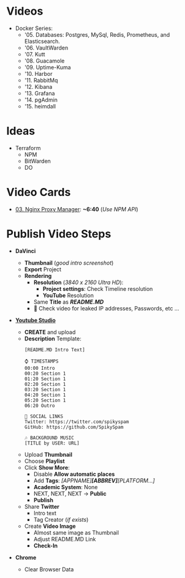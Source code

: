 # Videos

 - Docker Series:
    - '05. Databases: Postgres, MySql, Redis, Prometheus, and Elasticsearch.
    - '06. VaultWarden
    - '07. Kutt
    - '08. Guacamole
    - '09. Uptime-Kuma
    - '10. Harbor
    - '11. RabbitMq
    - '12. Kibana
    - '13. Grafana
    - '14. pgAdmin
    - '15. heimdall

# Ideas

- Terraform
  - NPM
  - BitWarden
  - DO

# Video Cards
- [03. Nginx Proxy Manager](https://youtu.be/CsO7Y5NKnYo): **~6:40** (*Use NPM API*)

# Publish Video Steps

- **DaVinci**
  - **Thumbnail** (*good intro screenshot*)
  - **Export** Project 
  - **Rendering**
    - **Resolution** (*3840 x 2160 Ultra HD*):
      - **Project settings**: Check Timeline resolution
      - **YouTube** Resolution
    - Same **Title** as ***README.MD***
    - 🤣 Check video for leaked IP addresses, Passwords, etc ...
- [**Youtube Studio**](https://studio.youtube.com/channel/UCrE22s0wR1S6C5JMxHHHAFQ)
  - **CREATE** and upload
  - **Description** Template:
    ```
    [README.MD Intro Text]

    ⌚ TIMESTAMPS
    00:00 Intro
    00:20 Section 1
    01:20 Section 1
    02:20 Section 1
    03:20 Section 1
    04:20 Section 1
    05:20 Section 1
    06:20 Outro

    🔗 SOCIAL LINKS
    Twitter: https://twitter.com/spikyspam
    GitHub: https://github.com/SpikySpam

    🎶 BACKGROUND MUSIC
    [TITLE by USER: URL]
    ```
  - Upload **Thumbnail**
  - Choose **Playlist**
  - Click **Show More**:
    - Disable **Allow automatic places**
    - Add **Tags**: *[APPNAME]**[ABBREV]**[PLATFORM...]*
    - **Academic System**: None
    - NEXT, NEXT, NEXT -> **Public**
    - **Publish**
  - Share **Twitter**
    - Intro text
    - Tag Creator (*if exists*)
  - Create **Video Image**
    - Almost same image as Thumbnail
    - Adjust README.MD Link
    - **Check-In**

- **Chrome**
  - Clear Browser Data

